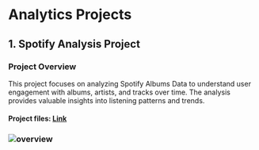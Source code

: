 ﻿# Analytics Projects
 
## 1. Spotify Analysis Project

### Project Overview
This project focuses on analyzing Spotify Albums Data to understand user engagement with albums, artists, and tracks over time. The analysis provides valuable insights into listening patterns and trends.

#### Project files: [Link](https://github.com/t17sk18/analytics_projects/tree/main/spotify_analytics)
### ![overview](https://github.com/t17sk18/analytics_projects/blob/main/spotify_analytics/overview.png)

